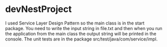 # devNestProject
I used Service Layer Design Pattern so the main class is in the start package. 
You need to write the input string in file.txt and then when you run the application from the main class the output string will be printed in the console.
The unit tests are in the package src/test/java/com/service/impl.
